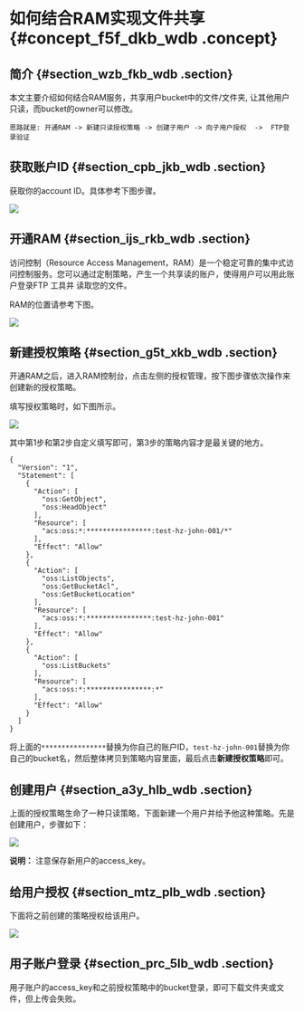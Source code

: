 # 如何结合RAM实现文件共享 {#concept_f5f_dkb_wdb .concept}

## 简介 {#section_wzb_fkb_wdb .section}

本文主要介绍如何结合RAM服务，共享用户bucket中的文件/文件夹, 让其他用户只读，而bucket的owner可以修改。

```
思路就是: 开通RAM -> 新建只读授权策略 -> 创建子用户 -> 向子用户授权  ->  FTP登录验证
```

## 获取账户ID {#section_cpb_jkb_wdb .section}

获取你的account ID。具体参考下图步骤。

![](http://static-aliyun-doc.oss-cn-hangzhou.aliyuncs.com/assets/img/4868/2833_zh-CN.png)

## 开通RAM {#section_ijs_rkb_wdb .section}

访问控制（Resource Access Management，RAM）是一个稳定可靠的集中式访问控制服务。您可以通过定制策略，产生一个共享读的账户，使得用户可以用此账户登录FTP 工具并 读取您的文件。

RAM的位置请参考下图。

![](http://static-aliyun-doc.oss-cn-hangzhou.aliyuncs.com/assets/img/4868/2834_zh-CN.png)

## 新建授权策略 {#section_g5t_xkb_wdb .section}

开通RAM之后，进入RAM控制台，点击左侧的授权管理，按下图步骤依次操作来创建新的授权策略。

填写授权策略时，如下图所示。

![](http://static-aliyun-doc.oss-cn-hangzhou.aliyuncs.com/assets/img/4868/2836_zh-CN.png)

其中第1步和第2步自定义填写即可，第3步的策略内容才是最关键的地方。

```
{
  "Version": "1",
  "Statement": [
    {
      "Action": [
        "oss:GetObject",
        "oss:HeadObject"
      ],
      "Resource": [
        "acs:oss:*:****************:test-hz-john-001/*"
      ],
      "Effect": "Allow"
    },
    {
      "Action": [
        "oss:ListObjects",
        "oss:GetBucketAcl",
        "oss:GetBucketLocation"
      ],
      "Resource": [
        "acs:oss:*:****************:test-hz-john-001"
      ],
      "Effect": "Allow"
    },
    {
      "Action": [
        "oss:ListBuckets"
      ],
      "Resource": [
        "acs:oss:*:****************:*"
      ],
      "Effect": "Allow"
    }
  ]
}
```

将上面的`****************`替换为你自己的账户ID，`test-hz-john-001`替换为你自己的bucket名，然后整体拷贝到策略内容里面，最后点击**新建授权策略**即可。

## 创建用户 {#section_a3y_hlb_wdb .section}

上面的授权策略生命了一种只读策略，下面新建一个用户并给予他这种策略。先是创建用户，步骤如下：

![](http://static-aliyun-doc.oss-cn-hangzhou.aliyuncs.com/assets/img/4868/2837_zh-CN.png)

**说明：** 注意保存新用户的access\_key。

## 给用户授权 {#section_mtz_plb_wdb .section}

下面将之前创建的策略授权给该用户。

![](http://static-aliyun-doc.oss-cn-hangzhou.aliyuncs.com/assets/img/4868/2838_zh-CN.png)

## 用子账户登录 {#section_prc_5lb_wdb .section}

用子账户的access\_key和之前授权策略中的bucket登录，即可下载文件夹或文件，但上传会失败。

